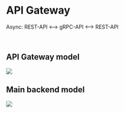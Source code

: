# API Gateway

Async: REST-API <--> gRPC-API <--> REST-API


<br>

## API Gateway model
<img src="url">

## Main backend model
<img src="url">
